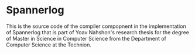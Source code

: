 # Spannerlog

This is the source code of the compiler compopnent in the implementation of Spannerlog that is part of Yoav Nahshon's research thesis for the degree of Master in Science in Computer Science from the Department of Computer Science at the Technion.
